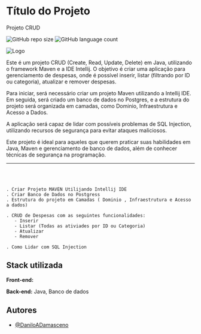 
# Título do Projeto

Projeto CRUD 

![GitHub repo size](https://img.shields.io/github/repo-size/DaniloADamasceno/Crud-Java?style=for-the-badge)
![GitHub language count](https://img.shields.io/github/languages/count/DaniloADamasceno/Crud-Java?style=for-the-badge)

![Logo](https://programadoresdepre.com.br/wp-content/uploads/2022/06/o-que-e-CRUD.jpg)


<p>Este é um projeto CRUD (Create, Read, Update, Delete) em Java, utilizando o framework Maven e a IDE Intellij. O objetivo é criar uma aplicação para gerenciamento de despesas, onde é possível inserir, listar (filtrando por ID ou categoria), atualizar e remover despesas.</p>

<p>Para iniciar, será necessário criar um projeto Maven utilizando a Intellij IDE. Em seguida, será criado um banco de dados no Postgres, e a estrutura do projeto será organizada em camadas, como Dominio, Infraestrutura e Acesso a Dados. </p>

<p>A aplicação será capaz de lidar com possíveis problemas de SQL Injection, utilizando recursos de segurança para evitar ataques maliciosos.</p>

<p>Este projeto é ideal para aqueles que querem praticar suas habilidades em Java, Maven e gerenciamento de banco de dados, além de conhecer técnicas de segurança na programação.</p>
<hr>

<br>
<br>

    . Criar Projeto MAVEN Utilijando Intellij IDE
    . Criar Banco de Dados no Postgress
    . Estrutura do projeto em Camadas ( Dominio , Infraestrutura e Acesso a dados)
    
    . CRUD de Despesas com as seguintes funcionalidades:
       - Inserir
       - Listar (Todas as ativiades por ID ou Categoria)
       - Atualizar
       - Remover

    . Como Lidar com SQL Injection


## Stack utilizada

**Front-end:** 

**Back-end:** Java, Banco de dados




## Autores

- [@DaniloADamasceno](https://github.com/DaniloADamasceno/)

